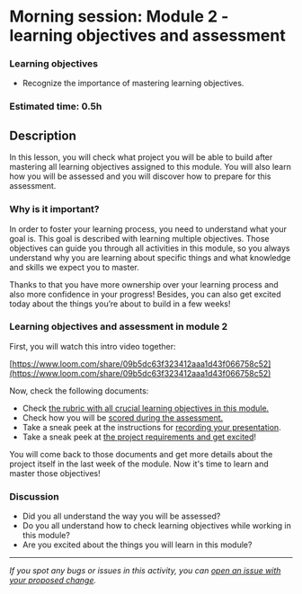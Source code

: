 

# Morning session: Module 2 - learning objectives and assessment

### Learning objectives

- Recognize the importance of mastering learning objectives.

### Estimated time: 0.5h

## Description

In this lesson, you will check what project you will be able to build after mastering all learning objectives assigned to this module. You will also learn how you will be assessed and you will discover how to prepare for this assessment.

### Why is it important?

In order to foster your learning process, you need to understand what your goal is. This goal is described with learning multiple objectives. Those objectives can guide you through all activities in this module, so you always understand why you are learning about specific things and what knowledge and skills we expect you to master.

Thanks to that you have more ownership over your learning process and also more confidence in your progress! Besides, you can also get excited today about the things you’re about to build in a few weeks!

### Learning objectives and assessment in module 2

First, you will watch this intro video together: 

[https://www.loom.com/share/09b5dc63f323412aaa1d43f066758c52](https://www.loom.com/share/09b5dc63f323412aaa1d43f066758c52)

Now, check the following documents:

- Check [the rubric with all crucial learning objectives in this module.](https://www.notion.so/230916623f554b4dbe43c688c0879010)
- Check how you will be [scored during the assessment.](https://github.com/microverseinc/curriculum-javascript/blob/main/group-capstone/articles/assessment_score.md)
- Take a sneak peek at the instructions for [recording your presentation](https://github.com/microverseinc/curriculum-javascript/blob/main/group-capstone/record_presentation.md).
- Take a sneak peek at [the project requirements and get excited](https://github.com/microverseinc/curriculum-javascript/blob/main/group-capstone/buisness_requirements.md)!

You will come back to those documents and get more details about the project itself in the last week of the module. Now it's time to learn and master those objectives!

### Discussion

- Did you all understand the way you will be assessed?
- Do you all understand how to check learning objectives while working in this module?
- Are you excited about the things you will learn in this module?

---

*If you spot any bugs or issues in this activity, you can [open an issue with your proposed change](https://github.com/microverseinc/curriculum-transversal-skills/blob/main/git-github/articles/open_issue.md).*

